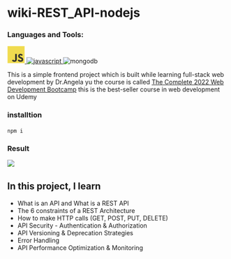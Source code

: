 # wiki-REST_API-nodejs



<h3 align="left">Languages and Tools:</h3>
<p align="left">

<a href="https://developer.mozilla.org/en-US/docs/Web/JavaScript" target="_blank" rel="noreferrer"> <img src="https://raw.githubusercontent.com/devicons/devicon/master/icons/javascript/javascript-original.svg" alt="javascript" width="40" height="40"/> </a>
<a href="https://developer.mozilla.org/en-US/docs/Web/JavaScript" target="_blank" rel="noreferrer"> <img src="https://cdn.jsdelivr.net/gh/devicons/devicon/icons/nodejs/nodejs-original.svg" alt="javascript" width="40" height="40"/> </a> <a><img src="https://cdn.jsdelivr.net/gh/devicons/devicon/icons/mongodb/mongodb-original-wordmark.svg" alt="mongodb" width="40" height="40" /></a>
</p>


This is a simple frontend project which is built while learning full-stack web development by Dr.Angela yu the course is called  [The Complete 2022 Web Development Bootcamp](https://www.udemy.com/course/the-complete-web-development-bootcamp/) this is the best-seller course in web development on Udemy
### installtion
```npm i```
### Result
![](img/result.gif)
## In this project, I learn
- What is an API and What is a REST API 
- The 6 constraints of a REST Architecture
- How to make HTTP calls (GET, POST, PUT, DELETE)
- API Security - Authentication & Authorization
- API Versioning & Deprecation Strategies 
- Error Handling 
- API Performance Optimization & Monitoring